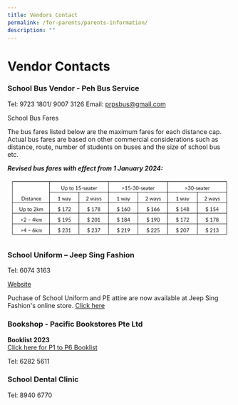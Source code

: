 ```yaml
---
title: Vendors Contact
permalink: /for-parents/parents-information/
description: ""
---
```

# **Vendor Contacts**


### School Bus Vendor - Peh Bus Service ###



Tel: 9723 1801/ 9007 3126 
Email: [prpsbus@gmail.com](mailto:prpsbus@gmail.com)

School Bus Fares

The bus fares listed below are the maximum fares for each distance cap. Actual bus fares are based on other commercial considerations such as distance, route, number of students on buses and the size of school bus etc.

***Revised bus fares with effect from 1 January 2024:***

![](/images/school%20bus%20table.PNG)





### School Uniform – Jeep Sing Fashion ###

Tel: 6074 3163

[Website](https://jeepsinguniform.com/)

Puchase of School Uniform and PE attire are now available at Jeep Sing Fashion's online store. 
[Click here](https://jeepsinguniform.com/collections/pasir-ris-primary-school)

### Bookshop - Pacific Bookstores Pte Ltd ###

**Booklist 2023**&nbsp;   
[Click here for P1 to P6 Booklist](https://drive.google.com/file/d/1q8pi-ohezZWYr01_ylSWIBgBxjKp38Pt/view?usp=share_link)

Tel: 6282 5611

### School Dental Clinic ###

Tel: 8940 6770